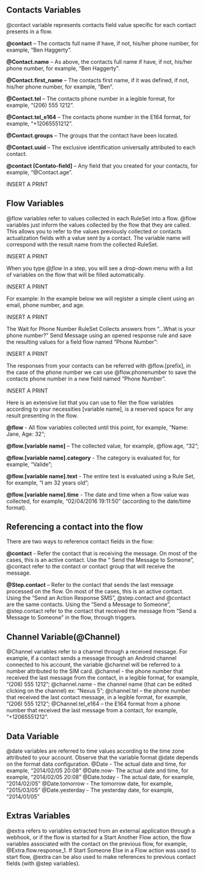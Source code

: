 ## Contacts Variables ##

@contact variable represents contacts field value specific for each contact presents in a flow.

**@contact** – The contacts full name if have, if not, his/her phone number, for example, “Ben Haggerty”.

**@Contact.name** – As above, the contacts full name if have, if not, his/her phone number, for example, “Ben Haggerty”.

**@Contact.first_name** – The contacts first name, if it was defined, if not, his/her phone number, for example, “Ben”.

**@Contact.tel** – The contacts phone number in a legible format, for example, “(206) 555 1212”.

**@Contact.tel_e164** – The contacts phone number in the E164 format, for example, “+12065551212”.

**@Contact.groups** – The groups that the contact have been located.

**@Contact.uuid** – The exclusive identification universally attributed to each contact.

**@contact [Contato-field]** – Any field that you created for your contacts, for example, “@Contact.age”.

INSERT A PRINT

## Flow Variables ##

@flow variables refer to values collected in each RuleSet into a flow. @flow variables just inform the values collected by the flow that they are called. This allows you to refer to the values previously collected or contacts actualization fields with a value sent by a contact. The variable name will correspond with the result name from the collected RuleSet.

INSERT A PRINT

When you type *@flow* in a step, you will see a drop-down menu with a list of variables on the flow that will be filled automatically.

INSERT A PRINT
 
For example: In the example below we will register a simple client using an email, phone number, and age.

INSERT A PRINT

The Wait for Phone Number RuleSet Collects answers from “…What is your phone number?” Send Message using an opened response rule and save the resulting values for a field flow named “Phone Number”:

INSERT A PRINT
 
The responses from your contacts can be referred with @flow.[prefix], in the case of the phone number we can use @flow.phonenumber to save the contacts phone number in a new field named “Phone Number”.

INSERT A PRINT
 
Here is an extensive list that you can use to filer the flow variables according to your necessities [variable name], is a reserved space for any result presenting in the flow.

**@flow** - All flow variables collected until this point, for example, “Name: Jane, Age: 32”;

**@flow.[variable name]** – The collected value, for example, @flow.age, “32”;

**@flow.[variable name].category** - The category is evaluated for, for example,  “Valide”;

**@flow.[variable name].text** - The entire text is evaluated using a Rule Set, for example, “I am 32 years old”;

**@flow.[variable name].time** - The date and time when a flow value was collected, for example, “02/04/2016 19:11:50” (according to the date/time format).

## Referencing a contact into the flow ##

There are two ways to reference contact fields in the flow:

**@contact** - Refer the contact that is receiving the message. On most of the cases, this is an active contact. Use the “ Send the Message to Someone”, @contact refer to the contact or contact group that will receive the message.

**@Step.contact** – Refer to the contact that sends the last message processed on the flow. On most of the cases, this is an active contact. Using the “Send an Action Response SMS”, @step.contact and @contact are the same contacts.  Using the “Send a Message to Someone”, @step.contact refer to the contact that received the message from “Send a Message to Someone” in the flow, through triggers.

## Channel Variable(@Channel) ##

@Channel variables refer to a channel through a received message. For example, if a contact sends a message through an Android channel connected to his account, the variable @channel will be referred to a number attributed to the SIM card.
@channel - the phone number that received the last message from the contact, in a legible format, for example, “(206) 555 1212”;
@channel.name - the channel name (that can be edited clicking on the channel) ex: “Nexus 5”;
@channel.tel – the phone number that received the last contact message, in a legible format, for example, “(206) 555 1212”;
@Channel.tel_e164 – the E164 format from a phone number that received the last message from a contact, for example, “+12065551212”.

## Data Variable ## 
@date variables are referred to time values according to the time zone attributed to your account. Observe that the variable format @date depends on the format data configuration. 
@Date - The actual date and time, for example, “2014/02/05 20:08”
@Date.now- The actual date and time, for example, “2014/02/05 20:08”
@Date.today - The actual date, for example, “2014/02/05”
@Date.tomorrow - The tomorrow date, for example, “2015/03/05”
@Date.yesterday - The yesterday date, for example, “2014/01/05”

## Extras Variables ##
@extra refers to variables extracted from an external application through a webhook, or if the flow is started for a Start Another Flow action, the flow variables associated with the contact on the previous flow, for example, @Extra.flow.response_1. If Start Someone Else in a Flow action was used to start flow, @extra can be also used to make references to previous contact fields (with @step variables).
